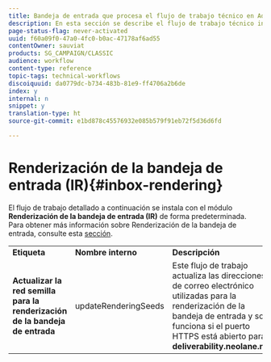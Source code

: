 ```yaml
---
title: Bandeja de entrada que procesa el flujo de trabajo técnico en Adobe Campaign Classic.
description: En esta sección se describe el flujo de trabajo técnico instalado con el paquete de procesamiento Bandeja de entrada en Adobe Campaign Classic.
page-status-flag: never-activated
uuid: f60a09f0-47a0-4fc0-b0ac-47178af6ad55
contentOwner: sauviat
products: SG_CAMPAIGN/CLASSIC
audience: workflow
content-type: reference
topic-tags: technical-workflows
discoiquuid: da0779dc-b734-483b-81e9-ff4706a2b6de
index: y
internal: n
snippet: y
translation-type: ht
source-git-commit: e1bd878c45576932e085b579f91eb72f5d36d6fd

---
```



# Renderización de la bandeja de entrada (IR){#inbox-rendering}

El flujo de trabajo detallado a continuación se instala con el módulo **Renderización de la bandeja de entrada (IR)** de forma predeterminada. Para obtener más información sobre Renderización de la bandeja de entrada, consulte esta [sección](../../delivery/using/inbox-rendering.md).

<table> 
 <tbody> 
  <tr> 
   <td> <strong>Etiqueta</strong><br /> </td> 
   <td> <strong>Nombre interno</strong><br /> </td> 
   <td> <strong>Descripción</strong><br /> </td> 
  </tr> 
  <tr> 
   <td> <strong>Actualizar la red semilla para la renderización de la bandeja de entrada</strong><br /> </td> 
   <td> <span class="uicontrol">updateRenderingSeeds</span><br /> </td> 
   <td> Este flujo de trabajo actualiza las direcciones de correo electrónico utilizadas para la renderización de la bandeja de entrada y solo funciona si el puerto HTTPS está abierto para <strong>deliverability.neolane.net</strong>.<br /> </td> 
  </tr> 
 </tbody> 
</table>

